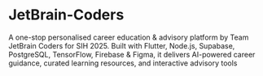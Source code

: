 # JetBrain-Coders
A one-stop personalised career education &amp; advisory platform by Team JetBrain Coders for SIH 2025. Built with Flutter, Node.js, Supabase, PostgreSQL, TensorFlow, Firebase &amp; Figma, it delivers AI-powered career guidance, curated learning resources, and interactive advisory tools
